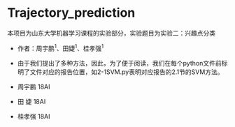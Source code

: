 # Trajectory_prediction

本项目为山东大学机器学习课程的实验部分，实验题目为实验二：兴趣点分类

* 作者：周宇鹏<sup>1</sup>、田婕<sup>1</sup>、桂孝强<sup>1</sup>
* 由于我们提出了多种方法，因此，为了便于阅读，我们在每个python文件前标明了文件对应的报告位置，如2-1SVM.py表明对应报告的2.1节的SVM方法。

* 周宇鹏 18AI 
* 田    婕 18AI 
* 桂孝强 18AI 
